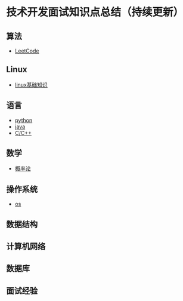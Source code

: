 # 技术开发面试知识点总结（持续更新）

## 算法

- [LeetCode](/docs/notes/algorithm/leetcode.md)

## Linux

- [linux基础知识](/docs/notes/linux/linux.md)

## 语言

- [python](/docs/notes/python/python.md)
- [java](/docs/notes/Java/java.md)
- [C/C++]()

## 数学

- [概率论]()

## 操作系统

- [os](/docs/notes/os/os.md)

## 数据结构

## 计算机网络

## 数据库

## 面试经验